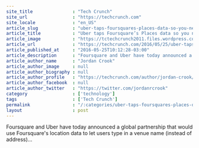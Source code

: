 ```yaml
---
site_title               : "Tech Crunch"
site_url                 : "https://techcrunch.com"
site_locale              : "en_US"
article_slug             : "uber-taps-foursquares-places-data-so-you-never-have-to-type-an-address-again"
article_title            : "Uber taps Foursquare’s Places data so you never have to type an address again"
article_image            : "https://tctechcrunch2011.files.wordpress.com/2016/01/black_car_driver_bw1.jpg?w=764&h=400&crop=1"
article_url              : "https://techcrunch.com/2016/05/25/uber-taps-foursquares-places-data-so-you-never-have-to-type-an-address-again/"
article_published_at     : "2016-05-25T10:12:28-03:00"
article_description      : "Foursquare and Uber have today announced a global partnership that would use Foursquare's location data to let users type in a venue name (instead of address)..."
article_author_name      : "Jordan Crook"
article_author_image     : null
article_author_biography : null
article_author_profile   : "https://techcrunch.com/author/jordan-crook/"
article_author_facebook  : null
article_author_twitter   : "https://twitter.com/jordanrcrook"
category                 : ['technology']
tags                     : ['Tech Crunch']
permalink                : "/:categories/uber-taps-foursquares-places-data-so-you-never-have-to-type-an-address-again/"
layout                   : post
---
```


Foursquare and Uber have today announced a global partnership that would use Foursquare's location data to let users type in a venue name (instead of address)...
